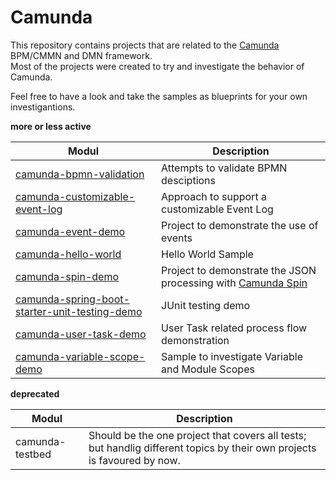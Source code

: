 # Camunda

This repository contains projects that are related to the [Camunda](https://camunda.org/) BPM/CMMN and DMN framework.  
Most of the projects were created to try and investigate the behavior of Camunda.

Feel free to have a look and take the samples as blueprints for your own investigantions.

**more or less active**

|Modul                           |Description                                      |
|--------------------------------|-------------------------------------------------|
|[camunda-bpmn-validation](camunda-bpmn-validation)|Attempts to validate BPMN desciptions            |
|[camunda-customizable-event-log](camunda-customizable-event-log])|Approach to support a customizable Event Log|
|[camunda-event-demo](camunda-event-demo)|Project to demonstrate the use of events|
|[camunda-hello-world](camunda-hello-world)|Hello World Sample|
|[camunda-spin-demo](camunda-spin-demo)|Project to demonstrate the JSON processing with [Camunda Spin](https://docs.camunda.org/manual/latest/reference/spin/)
|[camunda-spring-boot-starter-unit-testing-demo](camunda-spring-boot-starter-unit-testing-demo)|JUnit testing demo|
|[camunda-user-task-demo](camunda-user-task-demo)|User Task related process flow demonstration|
|[camunda-variable-scope-demo](camunda-variable-scope-demo)|Sample to investigate Variable and Module Scopes|

**deprecated**

|Modul                           |Description                                |
|--------------------------------|-------------------------------------------|
|camunda-testbed                 |Should be the one project that covers all tests; but handlig different topics by their own projects is favoured by now.|
